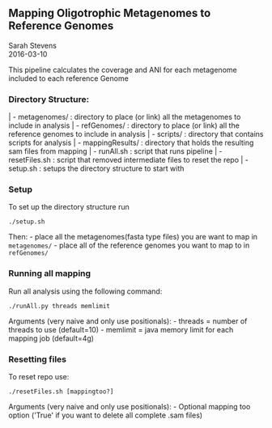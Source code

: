 ## Mapping Oligotrophic Metagenomes to Reference Genomes
Sarah Stevens  
2016-03-10  

This pipeline calculates the coverage and ANI for each metagenome included to each reference Genome

### Directory Structure:
| - metagenomes/ : directory to place (or link) all the metagenomes to include in analysis
| - refGenomes/ : directory to place (or link) all the reference genomes to include in analysis
| - scripts/ : directory that contains scripts for analysis
| - mappingResults/ : directory that holds the resulting sam files from mapping
| - runAll.sh : script that runs pipeline
| - resetFiles.sh : script that removed intermediate files to reset the repo
| - setup.sh : setups the directory structure to start with


### Setup
To set up the directory structure run
```
./setup.sh
```
Then:
	- place all the metagenomes(fasta type files) you are want to map in `metagenomes/`
	- place all of the reference genomes you want to map to in `refGenomes/`

### Running all mapping
Run all analysis using the following command:
```
./runAll.py threads memlimit
```
Arguments (very naive and only use positionals):
	- threads = number of threads to use (default=10)
	- memlimit = java memory limit for each mapping job (default=4g)

### Resetting files
To reset repo use:
```
./resetFiles.sh [mappingtoo?]
```
Arguments (very naive and only use positionals):
	- Optional mapping too option ('True' if you want to delete all complete .sam files)
